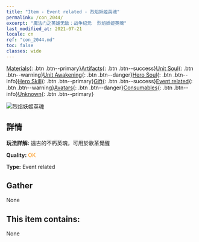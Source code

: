 ```yaml
---
title: "Item - Event related - 烈焰妖姬英魂"
permalink: /con_2044/
excerpt: "魔法门之英雄无敌：战争纪元  烈焰妖姬英魂"
last_modified_at: 2021-07-21
locale: cn
ref: "con_2044.md"
toc: false
classes: wide
---
```

 [Materials](/ItemsCN/){: .btn .btn--primary}[Artifacts](/ItemsCN/Artifacts/){: .btn .btn--success}[Unit Soul](/ItemsCN/UnitSoul/){: .btn .btn--warning}[Unit Awakening](/ItemsCN/UnitAwakening/){: .btn .btn--danger}[Hero Soul](/ItemsCN/HeroSoul/){: .btn .btn--info}[Hero Skill](/ItemsCN/HeroSkill/){: .btn .btn--primary}[Gift](/ItemsCN/Gift/){: .btn .btn--success}[Event related](/ItemsCN/Events/){: .btn .btn--warning}[Avatars](/ItemsCN/Avatars/){: .btn .btn--danger}[Consumables](/ItemsCN/Consumables/){: .btn .btn--info}[Unknown](/ItemsCN/Unknown/){: .btn .btn--primary}

 ![烈焰妖姬英魂](/images/t/juexing_502.png)

## 詳情
 **玩法詳解:** 遠古的不朽英魂，可用於歌革覺醒

 **Quality:** <span style="color: #FF8C00">OK</span>

 **Type:** Event related

## Gather

  None

## This item contains:

  None

